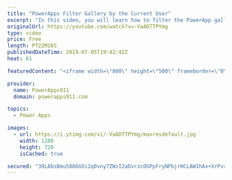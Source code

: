 ```yaml
---
title: "PowerApps Filter Gallery by the Current User"
excerpt: "In this video, you will learn how to filter the PowerApp gallery by the current logged on user. We look at using both the User() method and the Office365 ID method just to add spice. We also demo on SharePoint but applies to other data sources, like SQL, just the same.   PowerApps Video on the filter"
originalUrl: https://youtube.com/watch?v=-VaADTTPYmg
type: video
price: Free
length: PT22M16S
publishedDateTime: 2019-07-05T19:42:42Z
heat: 61

featuredContent: "<iframe width=\"800\" height=\"500\" frameborder=\"0\" src=\"https://www.youtube.com/embed/-VaADTTPYmg\" allow=\"accelerometer; autoplay; encrypted-media; gyroscope; picture-in-picture\" allowfullscreen></iframe>"

provider:
  name: PowerApps911
  domain: powerapps911.com

topics:
  - Power Apps

images:
  - url: https://i.ytimg.com/vi/-VaADTTPYmg/maxresdefault.jpg
    width: 1280
    height: 720
    isCached: true

secured: "39LAbsBmu5886GXi2q0vny7ZWzI2aDvrzcOGPpFryNPbjrHCLAW1hAx+XrPvxMuCdaQd84WDc1uSDjTLO0aP+zuT9rOMkPqlcTzxyk4NiyHZ4WWjGvhKLUDsM6I0/Aswz4xWYL3OkDzzLBbXNyofiHadPYFny29vVr2uzW1HAdzsNBioijESc6jSj8Fqlz0D9JvEZYSkj7iWKeJFH1dRkEOvvdDcHSBekmfOzsnSCxTAj2kgAOqtCATKZ3Ejb6j21EN/Q3w9tYwO+Dk3qrs2bGEs3XSGXkA/5OI2JAT1SIQQjkfTYdxilteYcjCxDYmZ+bOQvZlV2KAsGU/l6TKtoC0xGRyutGj4fytTrH8xEgJ7FM5RVNjl8e8nvH9rS8B3fNihTgMGf99b/vmiXEYlgY8QZul4i08cYxfziAWf9Yw=;yR6ZQ66zBMfWa3zs9DEZ1g=="
---
```


